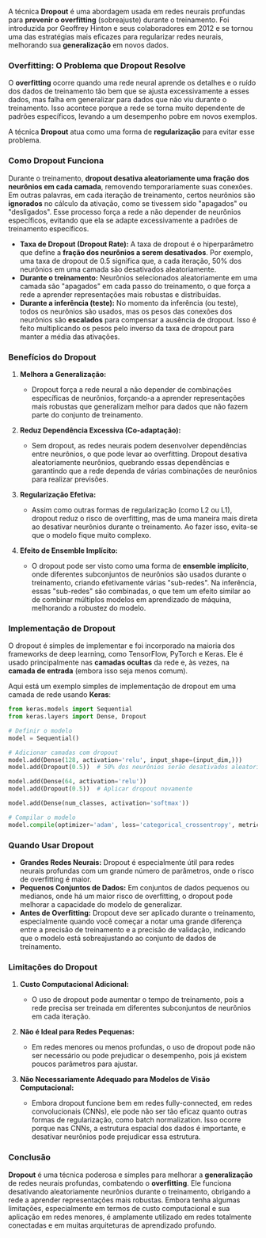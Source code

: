 A técnica **Dropout** é uma abordagem usada em redes neurais profundas para **prevenir o overfitting** (sobreajuste) durante o treinamento. Foi introduzida por Geoffrey Hinton e seus colaboradores em 2012 e se tornou uma das estratégias mais eficazes para regularizar redes neurais, melhorando sua **generalização** em novos dados.

### Overfitting: O Problema que Dropout Resolve

O **overfitting** ocorre quando uma rede neural aprende os detalhes e o ruído dos dados de treinamento tão bem que se ajusta excessivamente a esses dados, mas falha em generalizar para dados que não viu durante o treinamento. Isso acontece porque a rede se torna muito dependente de padrões específicos, levando a um desempenho pobre em novos exemplos.

A técnica **Dropout** atua como uma forma de **regularização** para evitar esse problema.

### Como Dropout Funciona

Durante o treinamento, **dropout desativa aleatoriamente uma fração dos neurônios em cada camada**, removendo temporariamente suas conexões. Em outras palavras, em cada iteração de treinamento, certos neurônios são **ignorados** no cálculo da ativação, como se tivessem sido "apagados" ou "desligados". Esse processo força a rede a não depender de neurônios específicos, evitando que ela se adapte excessivamente a padrões de treinamento específicos.

- **Taxa de Dropout (Dropout Rate):** A taxa de dropout é o hiperparâmetro que define a **fração dos neurônios a serem desativados**. Por exemplo, uma taxa de dropout de 0.5 significa que, a cada iteração, 50% dos neurônios em uma camada são desativados aleatoriamente.
- **Durante o treinamento:** Neurônios selecionados aleatoriamente em uma camada são "apagados" em cada passo do treinamento, o que força a rede a aprender representações mais robustas e distribuídas.
- **Durante a inferência (teste):** No momento da inferência (ou teste), todos os neurônios são usados, mas os pesos das conexões dos neurônios são **escalados** para compensar a ausência de dropout. Isso é feito multiplicando os pesos pelo inverso da taxa de dropout para manter a média das ativações.

### Benefícios do Dropout

1. **Melhora a Generalização:**
   - Dropout força a rede neural a não depender de combinações específicas de neurônios, forçando-a a aprender representações mais robustas que generalizam melhor para dados que não fazem parte do conjunto de treinamento.

2. **Reduz Dependência Excessiva (Co-adaptação):**
   - Sem dropout, as redes neurais podem desenvolver dependências entre neurônios, o que pode levar ao overfitting. Dropout desativa aleatoriamente neurônios, quebrando essas dependências e garantindo que a rede dependa de várias combinações de neurônios para realizar previsões.

3. **Regularização Efetiva:**
   - Assim como outras formas de regularização (como L2 ou L1), dropout reduz o risco de overfitting, mas de uma maneira mais direta ao desativar neurônios durante o treinamento. Ao fazer isso, evita-se que o modelo fique muito complexo.

4. **Efeito de Ensemble Implícito:**
   - O dropout pode ser visto como uma forma de **ensemble implícito**, onde diferentes subconjuntos de neurônios são usados durante o treinamento, criando efetivamente várias "sub-redes". Na inferência, essas "sub-redes" são combinadas, o que tem um efeito similar ao de combinar múltiplos modelos em aprendizado de máquina, melhorando a robustez do modelo.

### Implementação de Dropout

O dropout é simples de implementar e foi incorporado na maioria dos frameworks de deep learning, como TensorFlow, PyTorch e Keras. Ele é usado principalmente nas **camadas ocultas** da rede e, às vezes, na **camada de entrada** (embora isso seja menos comum).

Aqui está um exemplo simples de implementação de dropout em uma camada de rede usando **Keras**:

```python
from keras.models import Sequential
from keras.layers import Dense, Dropout

# Definir o modelo
model = Sequential()

# Adicionar camadas com dropout
model.add(Dense(128, activation='relu', input_shape=(input_dim,)))
model.add(Dropout(0.5))  # 50% dos neurônios serão desativados aleatoriamente

model.add(Dense(64, activation='relu'))
model.add(Dropout(0.5))  # Aplicar dropout novamente

model.add(Dense(num_classes, activation='softmax'))

# Compilar o modelo
model.compile(optimizer='adam', loss='categorical_crossentropy', metrics=['accuracy'])
```

### Quando Usar Dropout

- **Grandes Redes Neurais:** Dropout é especialmente útil para redes neurais profundas com um grande número de parâmetros, onde o risco de overfitting é maior.
- **Pequenos Conjuntos de Dados:** Em conjuntos de dados pequenos ou medianos, onde há um maior risco de overfitting, o dropout pode melhorar a capacidade do modelo de generalizar.
- **Antes de Overfitting:** Dropout deve ser aplicado durante o treinamento, especialmente quando você começar a notar uma grande diferença entre a precisão de treinamento e a precisão de validação, indicando que o modelo está sobreajustando ao conjunto de dados de treinamento.

### Limitações do Dropout

1. **Custo Computacional Adicional:**
   - O uso de dropout pode aumentar o tempo de treinamento, pois a rede precisa ser treinada em diferentes subconjuntos de neurônios em cada iteração.

2. **Não é Ideal para Redes Pequenas:** 
   - Em redes menores ou menos profundas, o uso de dropout pode não ser necessário ou pode prejudicar o desempenho, pois já existem poucos parâmetros para ajustar.

3. **Não Necessariamente Adequado para Modelos de Visão Computacional:** 
   - Embora dropout funcione bem em redes fully-connected, em redes convolucionais (CNNs), ele pode não ser tão eficaz quanto outras formas de regularização, como batch normalization. Isso ocorre porque nas CNNs, a estrutura espacial dos dados é importante, e desativar neurônios pode prejudicar essa estrutura.

### Conclusão

**Dropout** é uma técnica poderosa e simples para melhorar a **generalização** de redes neurais profundas, combatendo o **overfitting**. Ele funciona desativando aleatoriamente neurônios durante o treinamento, obrigando a rede a aprender representações mais robustas. Embora tenha algumas limitações, especialmente em termos de custo computacional e sua aplicação em redes menores, é amplamente utilizado em redes totalmente conectadas e em muitas arquiteturas de aprendizado profundo.